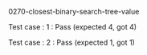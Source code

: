 
0270-closest-binary-search-tree-value


Test case : 1 : Pass
 (expected 4, got 4)

Test case : 2 : Pass
 (expected 1, got 1)
